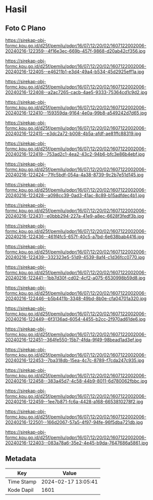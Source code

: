 # Hasil

## Foto C Plano

https://sirekap-obj-formc.kpu.go.id/d25f/pemilu/pdpr/16/07/12/20/02/1607122002006-20240216-122359--4f16e3ec-669b-457f-9868-d20ab42cf356.jpg

https://sirekap-obj-formc.kpu.go.id/d25f/pemilu/pdpr/16/07/12/20/02/1607122002006-20240216-122405--e46211b1-e3d4-49a4-b534-45d2925eff1a.jpg

https://sirekap-obj-formc.kpu.go.id/d25f/pemilu/pdpr/16/07/12/20/02/1607122002006-20240216-122408--a2ac7265-cacb-4ae5-9333-75364cd1c9d2.jpg

https://sirekap-obj-formc.kpu.go.id/d25f/pemilu/pdpr/16/07/12/20/02/1607122002006-20240216-122410--159359da-9164-4e0a-99b8-a549242d7d65.jpg

https://sirekap-obj-formc.kpu.go.id/d25f/pemilu/pdpr/16/07/12/20/02/1607122002006-20240216-122415--e3dc2a72-b008-4b5a-afdf-ae81ffc88319.jpg

https://sirekap-obj-formc.kpu.go.id/d25f/pemilu/pdpr/16/07/12/20/02/1607122002006-20240216-122419--753ad2c1-4ea2-43c2-94b6-bfc3e86b4ebf.jpg

https://sirekap-obj-formc.kpu.go.id/d25f/pemilu/pdpr/16/07/12/20/02/1607122002006-20240216-122424--71fc5bdf-054a-4a38-8739-9c2b7e51d145.jpg

https://sirekap-obj-formc.kpu.go.id/d25f/pemilu/pdpr/16/07/12/20/02/1607122002006-20240216-122428--a098cc39-0ad3-41ac-8c89-b15adfdec4b1.jpg

https://sirekap-obj-formc.kpu.go.id/d25f/pemilu/pdpr/16/07/12/20/02/1607122002006-20240216-122431--e0bbb294-227a-41e9-a8ec-6628f3fedf3b.jpg

https://sirekap-obj-formc.kpu.go.id/d25f/pemilu/pdpr/16/07/12/20/02/1607122002006-20240216-122436--461f4fc5-657f-40c5-a7bd-6e638bab4416.jpg

https://sirekap-obj-formc.kpu.go.id/d25f/pemilu/pdpr/16/07/12/20/02/1607122002006-20240216-122439--332323e5-51d9-4539-8af4-c1d36fcc0770.jpg

https://sirekap-obj-formc.kpu.go.id/d25f/pemilu/pdpr/16/07/12/20/02/1607122002006-20240216-122441--1bb7d30f-cd02-4cf2-a075-6530998b59d8.jpg

https://sirekap-obj-formc.kpu.go.id/d25f/pemilu/pdpr/16/07/12/20/02/1607122002006-20240216-122446--b5b4411b-3348-49bd-8b0e-cfa04701a320.jpg

https://sirekap-obj-formc.kpu.go.id/d25f/pemilu/pdpr/16/07/12/20/02/1607122002006-20240216-122449--6f3136ad-6054-4455-b2cc-2f970ad61de6.jpg

https://sirekap-obj-formc.kpu.go.id/d25f/pemilu/pdpr/16/07/12/20/02/1607122002006-20240216-122451--364fe550-15b7-4fda-9f49-98bead1ad3ef.jpg

https://sirekap-obj-formc.kpu.go.id/d25f/pemilu/pdpr/16/07/12/20/02/1607122002006-20240216-122453--7ba318db-15ea-4c7c-8789-f7cda247c935.jpg

https://sirekap-obj-formc.kpu.go.id/d25f/pemilu/pdpr/16/07/12/20/02/1607122002006-20240216-122458--383a45d7-4c58-44b9-8011-6d780062fbbc.jpg

https://sirekap-obj-formc.kpu.go.id/d25f/pemilu/pdpr/16/07/12/20/02/1607122002006-20240216-122459--1ee7b871-fc6a-4428-a168-6653810278f2.jpg

https://sirekap-obj-formc.kpu.go.id/d25f/pemilu/pdpr/16/07/12/20/02/1607122002006-20240216-122501--166d2067-57a5-4f97-94fe-96f5dba721db.jpg

https://sirekap-obj-formc.kpu.go.id/d25f/pemilu/pdpr/16/07/12/20/02/1607122002006-20240216-122403--083a78a6-35e2-4e45-b9da-7647686a5861.jpg


## Metadata

| Key        | Value               |
| ---------- | ------------------- |
| Time Stamp | 2024-02-17 13:05:41 |
| Kode Dapil | 1601                |



